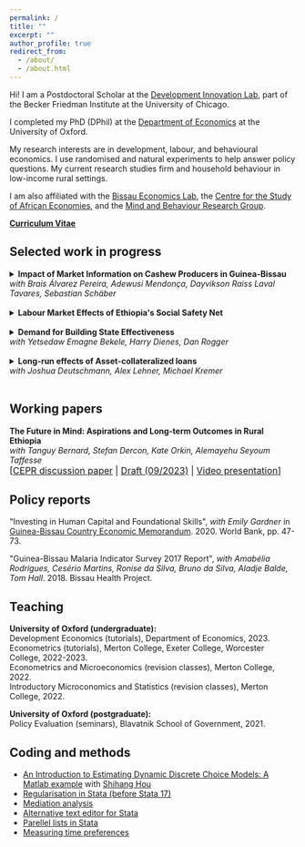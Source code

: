 ```yaml
---
permalink: /
title: ""
excerpt: ""
author_profile: true
redirect_from: 
  - /about/
  - /about.html
---
```



Hi! I am a Postdoctoral Scholar at the [Development Innovation Lab](https://bfi.uchicago.edu/development-innovation-lab/), part of the Becker Friedman Institute at the University of Chicago.

I completed my PhD (DPhil) at the [Department of Economics](https://www.economics.ox.ac.uk/) at the University of Oxford.

My research interests are in development, labour, and behavioural economics. I use randomised and natural experiments to help answer policy questions.
My current research studies firm and household behaviour in low-income rural settings.

I am also affiliated with the [Bissau Economics Lab](https://www.bissaueconomicslab.com/), the [Centre for the Study of African Economies](https://www.csae.ox.ac.uk/), and the [Mind and Behaviour Research Group](https://mbrg.bsg.ox.ac.uk/).

[**Curriculum Vitae**](https://gschinaia.github.io/files/gschinaia_cv.pdf)


## Selected work in progress 

<details>
  <summary><b>Impact of Market Information on Cashew Producers in Guinea-Bissau</b><br>
  <i>with Brais Álvarez Pereira, Adewusi Mendonça, Dayvikson Raiss Laval Tavares, Sebastian Schäber</i>
</summary>
  <br>
  <p><i>Abstract:</i> Does providing market information to smallholder farmers increase their income? To answer this question, we ran a two-level cluster randomized controlled trial among 1988 cashew producers in 290 villages in Guinea-Bissau. Treated producers received free weekly messages to their mobiles during the trading seasons in 2020 and 2021. The messages provided up-to-date market news, farmgate prices, and gave sales advice. We found that treated producers reported higher prices, mostly during the 2021 season. Treated producers sold their cashews more frequently relative to the other producers, who tend to sell their cashews in a single transaction. We explore several mechanisms to understand our results. We find evidence consistent with information increasing the bargaining power of treated producers, who negotiate better sale deals. Moreover, we find that treated producers also changed the timing of their sales to smooth their income over time. We found no evidence of changes in preferences, or increased salience of transactions as a result of the information sent to treated producers. Given the low cost of our intervention, market information can be a cost-effective tool to increase producers’ revenues.   </p>
<a href="https://www.socialscienceregistry.org/trials/4740">Pre-analysis plan</a>; Draft available upon request.
</details>
<br>

<details>
  <summary><b>Labour Market Effects of Ethiopia's Social Safety Net</b></summary>
    <br>
  <p><i>Abstract:</i>  This  paper assesses how a large transfer programme combining public works and unconditional transfers to food-insecure households in rural Ethiopia affects local labour markets. Using  repeated cross-sections of the National Labour Force Survey, I show that the programme did not change employment rates or wages in this rural economy. Instead, I find that workers shifted from agricultural to non-agricultural self-employment. I complement this analysis using  data from the Ethiopian Socio-Economic surveys and find similar results.  These results are at odds with previous work due to the thinness of rural wage markets in Ethiopia.</p>
Draft available upon request.
</details>
<br>

<details>
    <summary><b>Demand for Building State Effectiveness</b><br> <i>with Yetsedaw Emagne Bekele, Harry Dienes, Dan Rogger</i></summary> 
  br> <p><i>Abstract:</i> Training and professional development are essential for building an effective workforce. Yet where benefits of capacity building accrue to society, such as with public servants, individuals may under-invest in professional development relative to the social optimum. This paper presents evidence on the extent of demand for professional development in public administration. We elicit incentive-compatible willingness-to-pay for professional development opportunities among civil servants in Ethiopia. Our findings reveal prevalent low demand for professional development activities key to building state capacity. The median respondent values access to a professional development activity as much as a packet of pens. However, demand is highly elastic, and almost all public officials are willing to undertake training for a small subsidy. An ongoing follow-up experiment aims to disentangle whether the low demand is driven by low private returns to training or by externalities that respondents fail to internalize.</p> <a href="https://www.socialscienceregistry.org/trials/12407">Pre-registered at</a> </details> <br> 
  
<details> <summary><b>Long-run effects of Asset-collateralized loans</b><br> 
  <i>with Joshua Deutschmann, Alex Lehner, Michael Kremer</i></summary> <br> 
  <p><i>Abstract:</i> We study the long-run impacts of increased access to asset-collateralized loans for water tanks on the incomes and resilience of members of a dairy cooperative and affiliated SACCO in Kenya. We compare farmers who were randomly offered a 96-percent asset-collateralized water tank loan to farmers offered a 75-percent asset-collateralized loan. Farmers who received the 96-percent loan offer in 2012 sold roughly 10 percent more milk over the period 2013-2022 than farmers who received the 75-percent offer. Access to the 96-percent collateralized loan product increases resilience during dry spells for up to six weeks, and reduces drop-out from selling milk to the dairy cooperative. In a survey with a subset of these farmers, we find that, by 2023, farmers that received the 96-percent collateralized loan offer in 2012 own a similar number of water tanks, but have more water storage capacity and spend less time fetching water. We find no evidence of changes in aggregate herd sizes, suggesting this intervention may have reduced the emissions intensity of production.</p> 
</details> <br>

## Working papers
<p><b>The Future in Mind: Aspirations and Long-term Outcomes in Rural Ethiopia</b><br>
  <i>with Tanguy Bernard, Stefan Dercon, Kate Orkin, Alemayehu Seyoum Taffesse</i><br>
<font size= "3">[<a href="https://cepr.org/publications/dp18492">CEPR discussion paper</a> | <a href="https://gschinaia.github.io/files/papers/20230919_BDOST.pdf"> Draft (09/2023)</a> | <a href="https://www.youtube.com/watch?v=9kCeLVL29Ck">Video presentation</a>]</font></p>

<!-- *
<details>
  <summary><b>The Future in Mind: Aspirations and Long-term Outcomes in Rural Ethiopia</b><br>
  <i>with Tanguy Bernard, Stefan Dercon, Kate Orkin, Alemayehu Seyoum Taffesse</i></summary>
    <br>
  <p><i>Abstract:</i>  Aspirations have been posited to condition the future-oriented choices of individuals and thus can play a role in the persistence of poverty or the effort to break out of it. In a randomised control trial in remote, rural Ethiopia, we assess the effectiveness of an intervention seeking to change how poor people perceive their future opportunities, alter their aspirations and, through that, modify their investment decisions. A treatment group was shown video documentaries about the lives of individuals from similar communities who escaped poverty through their own efforts and, as such, can serve as role models. Five years after the screening took place, the treated households increased future-oriented investments in agriculture and in children's education. The results can be explained by the increase in aspirations in terms of lifetime goals. Overall, this research uniquely provides evidence that a light-touch behavioural intervention can have persistent economic impacts on a poor population.</p>
<a href="https://cepr.org/publications/dp18492">CEPR discussion paper</a>; <a href="https://gschinaia.github.io/files/papers/20230919_BDOST.pdf"> Draft (09/2023)</a>; <a href="https://www.socialscienceregistry.org/trials/1483">Pre-analysis plan</a>;  <a href="https://www.youtube.com/watch?v=9kCeLVL29Ck">Video presentation (04/2022)</a>
</details>
 -->
## Policy reports

"Investing in Human Capital and Foundational Skills", _with Emily Gardner_ in [Guinea-Bissau  Country  Economic Memorandum](https://documents.worldbank.org/en/publication/documents-reports/documentdetail/473261604385132681/guinea-bissau-country-economic-memorandum-escaping-the-low-growth-trap). 2020. World Bank, pp. 47-73. 

"Guinea-Bissau Malaria Indicator Survey 2017 Report", _with Amabélia Rodrigues, Cesério Martins, Ronise da Silva, Bruno da Silva, Aladje Balde, Tom Hall_. 2018. Bissau Health Project.

## Teaching
<p>
<b>University of Oxford (undergraduate):</b><br>
Development Economics (tutorials), Department of Economics, 2023.<br>
Econometrics (tutorials), Merton College, Exeter College, Worcester College, 2022-2023.<br>
Econometrics and Microeconomics (revision classes), Merton College, 2022.<br>
Introductory Microconomics and Statistics (revision classes), Merton College, 2022.<br>
</p>
<p>
<b>University of Oxford (postgraduate):</b><br>
Policy Evaluation (seminars), Blavatnik School of Government, 2021.</p>
  
## Coding and methods

* [An Introduction to Estimating Dynamic Discrete Choice Models: A Matlab example](https://github.com/shihangh/ddc_rust) with [Shihang Hou](https://www.shihanghou.com/home)
* [Regularisation in Stata (before Stata 17)](https://www.csae.ox.ac.uk/files/coderscornerttweek7fmpdf) 
* [Mediation analysis](https://www.csae.ox.ac.uk/files/coderscornerht20week6fmpdf)
* [Alternative text editor for Stata](https://www.csae.ox.ac.uk/files/coderscornerht20week1fm0pdf)
* [Parellel lists in Stata](https://www.csae.ox.ac.uk/files/coderscornerweek4fmpdf)
* [Measuring time preferences](https://mbrg.bsg.ox.ac.uk/method/measuring-time-preferences-using-behavioural-tasks-monetary-rewards)

<!-- * [A new market information system for cashew producers in Guinea-Bissau](https://pedl.cepr.org/sites/default/files/C19%206750%20PereiraSchaberSchinaia_new.pdf) -->



